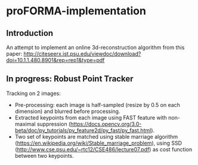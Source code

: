 # proFORMA-implementation

## Introduction
An attempt to implement an online 3d-reconstruction algorithm from this paper:
http://citeseerx.ist.psu.edu/viewdoc/download?doi=10.1.1.480.8901&rep=rep1&type=pdf

## In progress: Robust Point Tracker
Tracking on 2 images:
- Pre-processing: each image is half-sampled (resize by 0.5 on each dimension) and blurred before processing.
- Extracted keypoints from each image using FAST feature with non-maximal suppression (https://docs.opencv.org/3.0-beta/doc/py_tutorials/py_feature2d/py_fast/py_fast.html).
- Two set of keypoints are matched using stable marriage algorithm (https://en.wikipedia.org/wiki/Stable_marriage_problem), using SSD (http://www.cse.psu.edu/~rtc12/CSE486/lecture07.pdf) as cost function between two keypoints.
